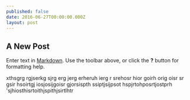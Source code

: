 ```yaml
---
published: false
date: 2016-06-27T00:00:00.000Z
layout: post
---
```

## A New Post

Enter text in [Markdown](http://daringfireball.net/projects/markdown/). Use the toolbar above, or click the **?** button for formatting help.

xthsgrg rgjserkg sjrg
erg jerg erheruh ierg
r srehosr hior goirh orig oisr 
sr gsir hsoirtgj iosjosijgoisr gjorsispth
ssiptjsijpsot hspjrtohposrtjostprh 
'sjhiosthisrtoithjspithjsirtlhtr
